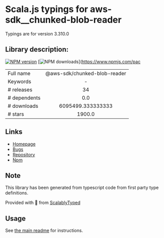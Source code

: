 
# Scala.js typings for aws-sdk__chunked-blob-reader

Typings are for version 3.310.0

## Library description:
[![NPM version](https://img.shields.io/npm/v/@aws-sdk/chunked-blob-reader/latest.svg)](https://www.npmjs.com/package/@aws-sdk/chunked-blob-reader) [![NPM downloads](https://img.shields.io/npm/dm/@aws-sdk/chunked-blob-reader.svg)](https://www.npmjs.com/pac

|                    |                 |
| ------------------ | :-------------: |
| Full name          | @aws-sdk/chunked-blob-reader |
| Keywords           | - |
| # releases         | 34 |
| # dependents       | 0.0 |
| # downloads        | 6095499.333333333 |
| # stars            | 1900.0 |

## Links
- [Homepage](https://github.com/aws/aws-sdk-js-v3/tree/main/packages/chunked-blob-reader)
- [Bugs](https://github.com/aws/aws-sdk-js-v3/issues)
- [Repository](https://github.com/aws/aws-sdk-js-v3)
- [Npm](https://www.npmjs.com/package/%40aws-sdk%2Fchunked-blob-reader)
    


## Note
This library has been generated from typescript code from first party type definitions.

Provided with :purple_heart: from [ScalablyTyped](https://github.com/oyvindberg/ScalablyTyped)

## Usage
See [the main readme](../../readme.md) for instructions.


